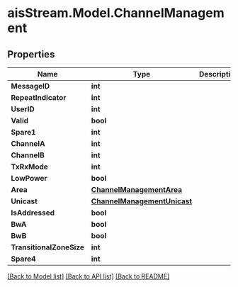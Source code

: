 # aisStream.Model.ChannelManagement

## Properties

Name | Type | Description | Notes
------------ | ------------- | ------------- | -------------
**MessageID** | **int** |  | 
**RepeatIndicator** | **int** |  | 
**UserID** | **int** |  | 
**Valid** | **bool** |  | 
**Spare1** | **int** |  | 
**ChannelA** | **int** |  | 
**ChannelB** | **int** |  | 
**TxRxMode** | **int** |  | 
**LowPower** | **bool** |  | 
**Area** | [**ChannelManagementArea**](ChannelManagementArea.md) |  | 
**Unicast** | [**ChannelManagementUnicast**](ChannelManagementUnicast.md) |  | 
**IsAddressed** | **bool** |  | 
**BwA** | **bool** |  | 
**BwB** | **bool** |  | 
**TransitionalZoneSize** | **int** |  | 
**Spare4** | **int** |  | 

[[Back to Model list]](../README.md#documentation-for-models) [[Back to API list]](../README.md#documentation-for-api-endpoints) [[Back to README]](../README.md)

